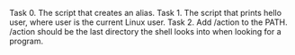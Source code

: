 Task 0. The script that creates an alias.
Task 1. The script that prints hello user, where user is the current Linux user.
Task 2. Add /action to the PATH. /action should be the last directory the shell looks into when looking for a program.
